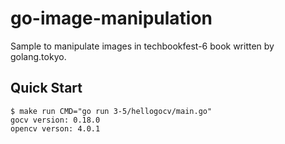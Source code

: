 # go-image-manipulation

Sample to manipulate images in techbookfest-6 book written by golang.tokyo.

## Quick Start

```
$ make run CMD="go run 3-5/hellogocv/main.go"
gocv version: 0.18.0
opencv verson: 4.0.1
```

